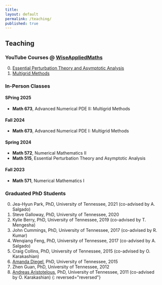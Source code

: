 ```yaml
---
title:
layout: default
permalink: /teaching/
published: true
---
```


## Teaching

### YouTube Courses @ [WiseAppliedMaths](http://www.youtube.com/@WiseAppliedMaths)
0. [Essential Perturbation Theory and Asymptotic Analysis](https://youtube.com/playlist?list=PLRC4Oo56zlKnNSCDSSny82UppC2-sCpeW&si=yZ-ix4LtlLVWlb5B)
0. [Multigrid Methods](https://youtube.com/playlist?list=PLRC4Oo56zlKk4oq6_nl38iy_R-12oOXj4&si=nJrdVplA_M9mc5yb)


### In-Person Classes

#### SPring 2025

- **Math 673**, Advanced Numerical PDE II: Multigrid Methods

#### Fall 2024

- **Math 673**, Advanced Numerical PDE I: Multigrid Methods

#### Spring 2024
- **Math 572**, Numerical Mathematics II
- **Math 515**, Essential Perturbation Theory and Asymptotic Analysis

#### Fall 2023
- **Math 571**, Numerical Mathematics I

### Graduated PhD Students
0. Jea-Hyun Park, PhD, University of Tennessee, 2021 (co-advised by A. Salgado)
0. Steve Galloway, PhD, University of Tennessee, 2020
0. Kylie Berry, PhD, University of Tennessee, 2019 (co-advised by T. Mengesha)
0. John Cummings, PhD, University of Tennessee, 2017 (co-advised by R. Kumar)
0. Wenqiang Feng, PhD, University of Tennessee, 2017 (co-advised by A. Salgado)
0. Craig Collins, PhD, University of Tennessee, 2015 (co-advised by O. Karakashian)
0. [Amanda Diegel](https://www.faculty.msstate.edu/aed388), PhD, University of Tennessee, 2015
0. Zhen Guan, PhD, University of Tennessee, 2012
0. [Andreas Aristotelous](https://blogs.uakron.edu/aaristot/), PhD, University of Tennessee, 2011 (co-advised by O. Karakashian)
{: reversed="reversed"} 
